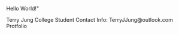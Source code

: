 Hello World!"
<!DOCTYPE html>
<html>
<head> Terry Jung College Student
Contact Info: TerryJJung@outlook.com
<title> </title>
<meta charset="UTF-8"> 
<Terry Jung="href=20250210_Jung1715144.jpg>
<link rel="stylesheet" href="https://www.w3schools.com/w3css/5/w3.css">
<link rel="stylesheet" href="https://fonts.googleapis.com/css?family=Raleway">
<link rel="stylesheet" href= Resume>
<style>
Terry Jung BIO
body,h1 {font-family: "Raleway", Arial, sans-serif}
h1 {letter-spacing: 6px}
.w3-row-padding img {margin-bottom: 12px}
</style>
 Protfolio
</head>
<body>

<!-- !PAGE CONTENT! -->
<div class="w3-content" style="994:1500px">

 
